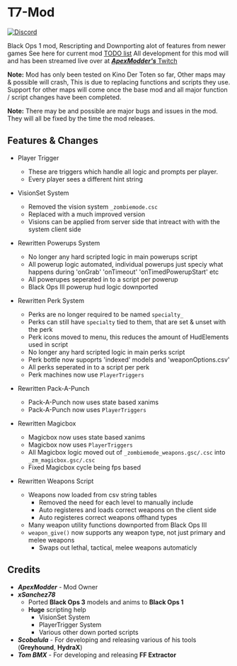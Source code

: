 # T7-Mod
[![Discord](https://img.shields.io/badge/chat-Discord-blue.svg?label=Discord)](https://discord.gg/rTTb3uB)

Black Ops 1 mod, Rescripting and Downporting alot of features from newer games
See here for current mod [TODO list](https://github.com/ApexModder/T7-Mod/projects/1?fullscreen=true)
All development for this mod will and has been streamed live over at [**_ApexModder's_** Twitch](https://www.twitch.tv/apexmdr/)

**Note:** Mod has only been tested on Kino Der Toten so far, Other maps may & possible will crash, This is due to replacing functions and scripts they use.
Support for other maps will come once the base mod and all major function / script changes have been completed.

**Note:** There may be and possible are major bugs and issues in the mod. They will all be fixed by the time the mod releases.

## Features & Changes
- Player Trigger
	- These are triggers which handle all logic and prompts per player.
	- Every player sees a different hint string

- VisionSet System
	- Removed the vision system `_zombiemode.csc`
	- Replaced with a much improved version
	- Visions can be applied from server side that intreact with with the system client side

- Rewritten Powerups System
	- No longer any hard scripted logic in main powerups script
	- All powerup logic automated, individual powerups just speciy what happens during 'onGrab' 'onTimeout' 'onTimedPowerupStart' etc
	- All powerupes seperated in to a script per powerup
	- Black Ops III powerup hud logic downported

- Rewritten Perk System
	- Perks are no longer required to be named `specialty_`
	- Perks can still have `specialty` tied to them, that are set & unset with the perk
	- Perk icons moved to menu, this reduces the amount of HudElements used in script
	- No longer any hard scripted logic in main perks script
	- Perk bottle now supoprts 'indexed' models and 'weaponOptions.csv'
	- All perks seperated in to a script per perk
	- Perk machines now use `PlayerTriggers`

- Rewritten Pack-A-Punch
	- Pack-A-Punch now uses state based xanims
	- Pack-A-Punch now uses `PlayerTriggers`

- Rewritten Magicbox
	- Magicbox now uses state based xanims
	- Magicbox now uses `PlayerTriggers`
	- All Magicbox logic moved out of `_zombiemode_weapons.gsc/.csc` into `_zm_magicbox.gsc/.csc`
	- Fixed Magicbox cycle being fps based

- Rewritten Weapons Script
	- Weapons now loaded from csv string tables
		- Removed the need for each level to manually include
		- Auto registeres and loads correct weapons on the client side
		- Auto registeres correct weapons offhand types
	- Many weapon utility functions downported from Black Ops III
	- `weapon_give()` now supports any weapon type, not just primary and melee weapons
		- Swaps out lethal, tactical, melee weapons automaticly

## Credits
- **_ApexModder_** - Mod Owner
- **_xSanchez78_**
	- Ported **Black Ops 3** models and anims to **Black Ops 1**
	- **Huge** scripting help
		- VisionSet System
		- PlayerTrigger System
		- Various other down ported scripts
- **_Scobalula_** - For developing and releasing various of his tools (**Greyhound**, **HydraX**)
- **_Tom BMX_** - For developing and releasing **FF Extractor**
